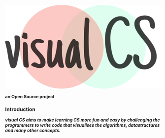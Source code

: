 ![visual CS](./src/assets/logo/visualCS.png)

**an Open Source project**

### Introduction

**_visual CS aims to make learning CS more fun and easy by challenging the programmers to write code that visualises the algorithms, datastructures and many other concepts._**
